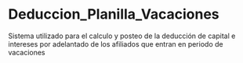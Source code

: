 # Deduccion_Planilla_Vacaciones
Sistema utilizado para el calculo y posteo de la deducción de capital e intereses por adelantado de los afiliados que entran en periodo de vacaciones 
